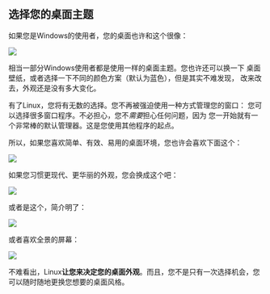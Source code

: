 <?php require("../../entete.php"); ?> <?php require("../../base.php"); ?> <?php require("../../fonctions.php"); ?>

<div id="corps">

<h2>选择您的桌面主题</h2>

如果您是Windows的使用者，您的桌面也许和这个很像：

<img src="Images/windows_vista.jpg" />

相当一部分Windows使用者都是使用一样的桌面主题。您也许还可以换一下
桌面壁纸，或者选择一下不同的颜色方案（默认为蓝色），但是其实不难发现，
改来改去，外观还是没有多大变化。

有了Linux，您将有无数的选择。您不再被强迫使用一种方式管理您的窗口：
您可以选择很多窗口程序。不必担心，您不<i>需要</i>担心任何问题，因为
您一开始就有一个非常棒的默认管理器。这是您使用其他程序的起点。

所以，如果您喜欢简单、有效、易用的桌面环境，您也许会喜欢下面这个：

<img src="Images/ubuntu.jpg"/>

如果您习惯更现代、更华丽的外观，您会换成这个吧：

<img src="Images/kde.png" />

或者是这个，简介明了：

<img src="Images/xfce.jpg" />

或者喜欢全景的屏幕：

<img src="Images/wm.jpg" />

不难看出，Linux<b>让您来决定您的桌面外观</b>。而且，您不是只有一次选择机会，您可以随时随地更换您想要的桌面风格。

</div>


